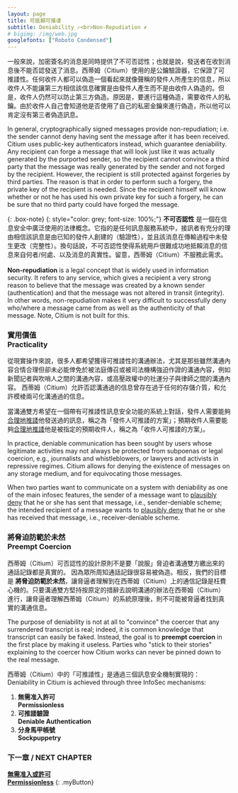 ```yaml
---
layout: page
title: 可抵賴可推诿
subtitle: Deniability ✓<br>Non-Repudiation ✗
# bigimg: /img/web.jpg
googlefonts: ["Roboto Condensed"]
---
```


一般來說，加密簽名的消息是同時提供了不可否認性；也就是說，發送者在收到消息後不能否認發送了消息。西蒂姆（Citium）使用的是公鑰驗證器，它保證了可推諉性。任何收件人都可以偽造一個看起來就像聲稱的發件人所產生的信息，所以收件人不能讓第三方相信該信息確實是由發件人產生而不是由收件人偽造的。但是，收件人仍然可以防止第三方偽造。原因是，要進行這種偽造，需要收件人的私鑰。由於收件人自己會知道他是否使用了自己的私密金鑰來進行偽造，所以他可以肯定沒有第三者偽造訊息。

In general, cryptographically signed messages provide non-repudiation; i.e. the sender cannot deny having sent the message after it has been received. Citium uses public-key authenticators instead, which guarantee deniability. Any recipient can forge a message that will look just like it was actually generated by the purported sender, so the recipient cannot convince a third party that the message was really generated by the sender and not forged by the recipient. However, the recipient is still protected against forgeries by third parties. The reason is that in order to perform such a forgery, the private key of the recipient is needed. Since the recipient himself will know whether or not he has used his own private key for such a forgery, he can be sure that no third party could have forged the message.

{: .box-note}
{: style="color: grey; font-size: 100%;"}
**不可否認性** 是一個在信息安全中廣泛使用的法律概念。它指的是任何訊息服務系統中，接訊者有充分的理由相信該訊息是由已知的發件人創建的（驗證性），並且該消息在傳輸過程中未發生更改（完整性）。換句話說，不可否認性使得系統用戶很難成功地抵賴消息的信息來自何者/何處、以及消息的真實性。留意，西蒂姆（Citium）不服務此需求。
<br><br>
**Non-repudiation** is a legal concept that is widely used in information security. It refers to any service, which gives a recipient a very strong reason to believe that the message was created by a known sender (authentication) and that the message was not altered in transit (integrity). In other words, non-repudiation makes it very difficult to successfully deny who/where a message came from as well as the authenticity of that message. Note, Citium is not built for this.

### 實用價值<br>Practicality

從現實操作來說，很多人都希望獲得可推諉性的溝通辦法，尤其是那些雖然溝通內容合情合理但卻未必能倖免於被法庭傳召或被司法機構強迫作證的溝通內容，例如新聞記者與吹哨人之間的溝通內容，或高壓政權中的社運分子與律師之間的溝通內容。 西蒂姆（Citium）允許否認溝通過的信息曾存在過于任何的存儲介質，和允許模棱兩可化溝通過的信息。

當溝通雙方希望在一個帶有可推諉性訊息安全功能的系統上對話，發件人需要能夠[合理地推諉](https://zh.wikipedia.org/wiki/%E5%90%88%E7%90%86%E6%8E%A8%E8%AF%BF)他發送過的訊息，稱之為「發件人可推諉的方案」；預期收件人需要能夠[合理地推諉](https://zh.wikipedia.org/wiki/%E5%90%88%E7%90%86%E6%8E%A8%E8%AF%BF)他是被指定的預期收件人，稱之為「收件人可推諉的方案」。

In practice, deniable communication has been sought by users whose legitimate activities may not always be protected from subpoenas or legal coercion, e.g., journalists and whistleblowers, or lawyers and activists in repressive regimes. Citium allows for denying the existence of messages on any storage medium, and for equivocating those messages.

When two parties want to communicate on a system with deniability as one of the main infosec features, the sender of a message want to [plausibly deny](https://en.wikipedia.org/wiki/Plausible_deniability) that he or she has sent that message, i.e.,  sender-deniable scheme; the intended recipient of a message wants to [plausibly deny](https://en.wikipedia.org/wiki/Plausible_deniability) that he or she has received that message, i.e.,  receiver-deniable scheme.

### 將脅迫防範於未然<br>Preempt Coercion

西蒂姆（Citium）可否認性的設計原則不是要「說服」脅迫者溝通雙方繳出來的通話記錄都是真實的。 因為眾所周知通話記錄很容易被偽造。相反，我們的目標是 **將脅迫防範於未然**，讓脅逼者理解到在西蒂姆（Citium）上的通信記錄是枉費心機的。只要溝通雙方堅持按原定的措辭去說明溝通的辦法在西蒂姆（Citium）進行，讓脅逼者理解西蒂姆（Citium）的系統原理後，則不可能被脅逼者找到真實的溝通信息。

The purpose of deniability is not at all to "convince" the coercer that any surrendered transcript is real; indeed, it is common knowledge that transcript can easily be faked. Instead, the goal is to **preempt coercion** in the first place by making it useless. Parties who "stick to their stories" explaining to the coercer how Citium works can never be pinned down to the real message.

西蒂姆（Citium）中的「可推諉性」是通過三個訊息安全機制實現的：<br>
Deniability in Citium is achieved through three InfoSec mechanisms:

1. **無需准入許可**<br>**Permissionless**
2. **可推諉驗證**<br>**Deniable Authentication**
3. **分身馬甲帳號**<br>**Sockpuppetry**


### 下一章 / NEXT CHAPTER
[**無需准入或許可**](../permissionless)<br>
[**Permissionless**](../permissionless)
{: .myButton}
